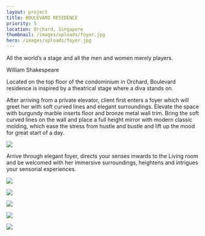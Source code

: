 ```yaml
---
layout: project
title: BOULEVARD RESIDENCE
priority: 5
location: Orchard, Singapore
thumbnail: /images/uploads/foyer.jpg
hero: /images/uploads/foyer.jpg
---
```


All the world’s a stage and all the men and women merely players.

William Shakespeare

Located on the top floor of the condominium in Orchard, Boulevard residence is inspired by a theatrical stage where a diva stands on.

After arriving from a private elevator, client first enters a foyer which will greet her with soft curved lines and elegant surroundings. Elevate the space with burgundy marble inserts floor and bronze metal wall trim. Bring the soft curved lines on the wall and place a full height mirror with modern classic molding, which ease the stress from hustle and bustle and lift up the mood for great start of a day.

![](/images/uploads/living-room.jpg)

Arrive through elegant foyer, directs your senses inwards to the Living room and be welcomed with her immersive surroundings, heightens and intrigues your sensorial experiences.

![](/images/uploads/2021.11.22-dining.jpg)

![](/images/uploads/master-bedroom.jpg)

![](/images/uploads/bedroom-front-tv-wall.jpg)

![](/images/uploads/bathroom.jpg)

![](/images/uploads/study-room.jpg)
